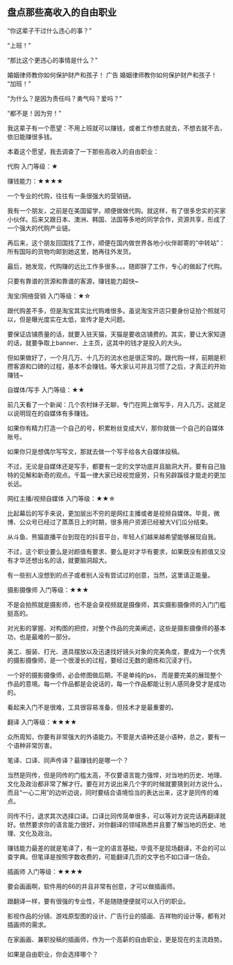## 盘点那些高收入的自由职业

“你这辈子干过什么违心的事？”

“上班！”

“那比这个更违心的事情是什么？”

婚姻律师教你如何保护财产和孩子！
广告
婚姻律师教你如何保护财产和孩子！
“加班！”

“为什么？是因为责任吗？勇气吗？爱吗？”

“都不是！因为穷！”



我这辈子有一个愿望：不用上班就可以赚钱，或者工作想去就去，不想去就不去，依旧能赚很多钱。

本着这个愿望，我去调查了一下那些高收入的自由职业：

代购
入门等级：★

赚钱能力：★★★★

一个专业的代购，往往有一条很强大的营销链。

我有一个朋友，之前是在美国留学，顺便做做代购。就这样，有了很多忠实的买家小伙伴。后来又跟日本、澳洲、韩国、法国等多地的同学合作，资源共享，形成了一个强大的代购产业链。

再后来，这个朋友回国找了工作，顺便在国内做世界各地小伙伴邮寄的“中转站”：所有国际的货物均邮到她这里，她再往外发货。

最后，她发现，代购赚的远比工作多很多。。。随即辞了工作，专心的做起了代购。

只要有靠谱的货源和靠谱的客源，赚钱能力超快~



淘宝/网络营销
入门等级：★☆

跟代购差不多，但是淘宝其实比代购难很多。虽说淘宝开店只要身份证拍个照就可以，但是曝光度实在太低，宣传才是大问题。

要保证店铺质量的话，就要入驻天猫，天猫是要收店铺费的。其实，要让大家知道的话，就要争取上banner、上主页，这其中的钱才是投入的大头。

但如果做好了，一个月几万、十几万的流水也是很正常的。跟代购一样，前期是积攒客源和口碑的过程，基本不会赚钱。等大家认可并且习惯了之后，才真正的开始赚钱~



自媒体/写手
入门等级：★★

前几天看了一个新闻：几个农村妹子无聊，专门在网上做写手，月入几万。这就足以说明现在的自媒体有多赚钱。

如果你有精力打造一个自己的号，积累粉丝变成大V，那你就做一个自己的自媒体账号。

如果你只是想偶尔写写文，那就去做一个写手给各大自媒体投稿。

不过，无论是自媒体还是写手，都要有一定的文学功底并且脑洞大开。要有自己独特的见解和新奇的观点。千篇一律大家已经视觉疲劳，只有另辟蹊径才能走的更加长远。



网红主播/视频自媒体
入门等级：★★☆

比起幕后的写手来说，更加层出不穷的是网红主播或者是视频自媒体。毕竟，微博、公众号已经过了蒸蒸日上的时期，很多用户资源已经被大V们瓜分结束。

从斗鱼、熊猫直播平台到现在的抖音平台，年轻人们越来越希望能够展现自我。

不过，这个职业要么是对颜值有要求、要么是对才华有要求，如果既没有颜值又没有才华还想出名的话，就要脑洞超大。

有一些别人没想到的点子或者别人没有尝试过的创意，当然，这里请正能量。



摄影摄像师
入门等级：★★★

不是会拍照就是摄影师，也不是会录视频就是摄像师，其实摄影摄像师的入门门槛挺高的。

对光影的掌握、对构图的把控，对整个作品的完美阐述，这些是摄影摄像师的基本功，也是最难的一部分。

美工、服装、打光、道具摆放以及迅速找好镜头对象的完美角度，要成为一个优秀的摄影摄像师，是一个很漫长的过程，要经过无数的磨练和沉浸才行。

一个好的摄影摄像师，必会修图做后期，不是单纯的ps， 而是要完美的展现整个作品的意境。每一个作品都是会说话的，每一个作品都能让别人感同身受才是成功的。

看起来入门不是很难，工具很容易准备，但技术才是最重要的。



翻译
入门等级：★★★★

众所周知，你要有非常强大的外语能力。不管是大语种还是小语种，总之，要有一个语种非常厉害。

笔译、口译、同声传译？最赚钱的是哪一个？

当然是同传，但是同传的门槛太高，不仅要语言能力强悍，对当地的历史、地理、文化及政治都非常了解才行。要在对方说出来几个字的时候就要猜到对方说什么，而且“一心二用”的边听边说，同时要结合语境恰当的表达出来，这才是同传的难点。

同传不行，退求其次选择口译。口译比同传简单很多，可以等对方说完话再翻译就好。依然要求你的语言能力很好，对你翻译的领域熟悉并且要了解当地的历史、地理、文化及政治。

赚钱能力最差的就是笔译了，有一定的语言基础，毕竟不是现场翻译，不会的可以查字典。但笔译是按照字数收费的，可能翻译几页的文字也不如口译一场会。



插画师
入门等级：★★★★

要会画画啊，软件用的66的并且非常有创意，才可以做插画师。

跟翻译一样，要有很强的专业性，不是随随便便就可以入行的职业。

影视作品的分镜、游戏原型图的设计、广告行业的插画、吉祥物的设计等，都有对插画师的需求。

在家画画、兼职投稿的插画师，作为一个高薪的自由职业，更是现在的主流趋势。



如果是自由职业，你会选择哪个？